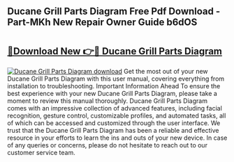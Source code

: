 ## Ducane Grill Parts Diagram Free Pdf Download - Part-MKh New Repair Owner Guide b6dOS

# <h2><a href="http://dfsajru.blite.top/?on=Ducane+Grill+Parts+Diagram">🔗Download New 👉🔴 Ducane Grill Parts Diagram</a></h2>

[![Ducane Grill Parts Diagram download](https://i.imgur.com/lujVjoI.png)](http://dfsajru.blite.top/?on=Ducane+Grill+Parts+Diagram)
Get the most out of your new Ducane Grill Parts Diagram with this user manual, covering everything from installation to troubleshooting. Important Information Ahead To ensure the best experience with your new Ducane Grill Parts Diagram, please take a moment to review this manual thoroughly. Ducane Grill Parts Diagram comes with an impressive collection of advanced features, including facial recognition, gesture control, customizable profiles, and automated tasks, all of which can be accessed and customized through the user interface. We trust that the Ducane Grill Parts Diagram has been a reliable and effective resource in your efforts to learn the ins and outs of your new device. In case of any queries or concerns, please do not hesitate to reach out to our customer service team.
